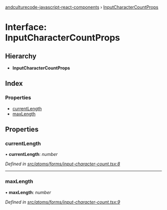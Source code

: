 [andculturecode-javascript-react-components](../README.md) › [InputCharacterCountProps](inputcharactercountprops.md)

# Interface: InputCharacterCountProps

## Hierarchy

* **InputCharacterCountProps**

## Index

### Properties

* [currentLength](inputcharactercountprops.md#currentlength)
* [maxLength](inputcharactercountprops.md#maxlength)

## Properties

###  currentLength

• **currentLength**: *number*

*Defined in [src/atoms/forms/input-character-count.tsx:8](https://github.com/AndcultureCode/AndcultureCode.JavaScript.React.Components/blob/70e5ccf/src/atoms/forms/input-character-count.tsx#L8)*

___

###  maxLength

• **maxLength**: *number*

*Defined in [src/atoms/forms/input-character-count.tsx:9](https://github.com/AndcultureCode/AndcultureCode.JavaScript.React.Components/blob/70e5ccf/src/atoms/forms/input-character-count.tsx#L9)*
